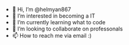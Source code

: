 - 👋 Hi, I’m @helmyan867
- 👀 I’m interested in becoming a IT
- 🌱 I’m currently learning what to code
- 💞️ I’m looking to collaborate on professonals
- 📫 How to reach me via email :)

<!---
helmyan867/helmyan867 is a ✨ special ✨ repository because its `README.md` (this file) appears on your GitHub profile.
You can click the Preview link to take a look at your changes.
--->
